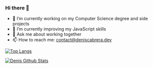 ### Hi there 👋

- 🔭 I’m currently working on my Computer Science degree and side projects
- 🌱 I’m currently improving my JavaScript skills
- 💬 Ask me about working together
- 📫 How to reach me: contact@deniscabrera.dev

[![Top Langs](https://github-readme-stats.vercel.app/api/top-langs/?username=denisCabrera&layout=compact&theme=dark)](https://github.com/denisCabrera/github-readme-stats)

[![Denis Github Stats](https://github-readme-stats.vercel.app/api?username=denisCabrera&count_private=true&show_icons=true&theme=dark&hide=stars,issues)](https://github.com/denisCabrera/github-readme-stats)
